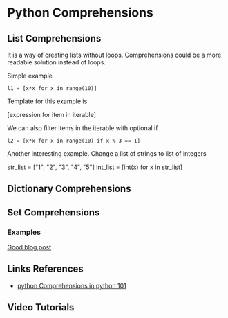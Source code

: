#  Python Comprehensions


## List Comprehensions



It is a way of creating lists without loops.
Comprehensions could be a more readable solution instead of loops.



Simple example


	l1 = [x*x for x in range(10)]



Template for this example is

[expression for item in iterable]


We can also filter items in the iterable with optional if



	l2 = [x*x for x in range(10) if x % 3 == 1]

Another interesting example.
Change a list of strings to list of integers


str_list = ["1", "2", "3", "4", "5"]
int_list = [int(x) for x in str_list]


## Dictionary Comprehensions


## Set Comprehensions


### Examples

[Good blog post](https://towardsdatascience.com/11-examples-to-master-python-list-comprehensions-33c681b56212)

## Links References

- [python Comprehensions in python 101](https://python101.pythonlibrary.org/chapter6_comprehensions.html)



## Video Tutorials





